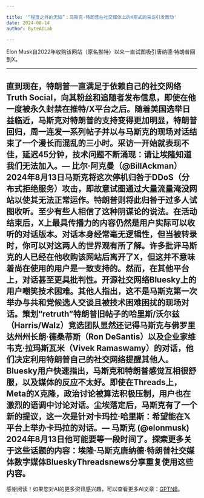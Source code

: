 ```yaml
---

title: '“程度之外的无知”：马斯克-特朗普在社交媒体上的X形式的采访引发轰动'
date: 2024-08-14
author: ByteAILab

---
```


Elon Musk自2022年收购该网站（原名推特）以来一直试图吸引唐纳德·特朗普回到X。

---
直到现在，特朗普一直满足于依赖自己的社交网络Truth Social，向其粉丝和追随者发布信息，即使在他一度被永久封禁在推特/X平台之后。随着美国选举日益临近，马斯克对特朗普的支持变得更加明显，特朗普回归，周一连发一系列帖子并以与马斯克的现场对话结束了一个漫长而混乱的三小时。采访一开始就表现不佳，延迟45分钟，技术问题不断涌现：请让埃隆知道我们无法加入。— 比尔·阿克曼（@BillAckman）2024年8月13日马斯克将这次停机归咎于DDoS（分布式拒绝服务）攻击，即故意试图通过大量流量淹没网站以使其无法正常运作。特朗普则将此归咎于过多人试图收听。至少有些人相信了这种阴谋论的说法。在活动结束后，X上最具传播力的内容仍然是用户实际可以收听的对话版本。对话本身经常毫无逻辑性，但当被转录时，你可以对这两人的世界观有所了解。许多批评马斯克的人已经在他收购该网站后离开了X，但这并不意味着尚在使用的用户是一致支持的。然而，在其他平台上，对话甚至更具批判性。开源社交网络Bluesky上的用户嘲笑技术困难。其他人指出，这不是马斯克第一次举办与共和党候选人交谈且被技术困难困扰的现场对话。策划“retruth”特朗普旧帖子的哈里斯/沃尔兹（Harris/Walz）竞选团队显然还记得马斯克与佛罗里达州州长朗·德桑蒂斯（Ron DeSantis）以及企业家维韦克·拉玛斯瓦米（Vivek Ramaswamy）的对话，他们决定利用特朗普自己的社交网络提醒其他人。Bluesky用户快速指出，马斯克和特朗普感觉互相很舒服，以及媒体的反应不太好。即使在Threads上，Meta的X克隆，政治讨论被算法积极压制，用户也在激烈的语调中讨论对话。尘埃落定后，马斯克有了一个新的提议，这一次是针对卡玛拉·哈里斯：希望能在𝕏平台上举办卡玛拉的对话。— 马斯克 (@elonmusk) 2024年8月13日他可能要等一段时间了。探索更多关于这些话题的内容：埃隆·马斯克唐纳德·特朗普社交媒体数字媒体BlueskyThreadsnews分享重复使用这些内容。
---
感谢阅读！如果您对AI的更多资讯感兴趣，可以查看更多AI文章：[GPTNB](https://gptnb.com)。
